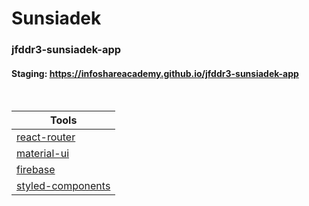 # Sunsiadek

### jfddr3-sunsiadek-app
#### Staging: https://infoshareacademy.github.io/jfddr3-sunsiadek-app

<br />


| Tools                                                          | 
| -------------------------------------------------------------- |
| [react-router](https://reactrouter.com/web/guides/quick-start) |
| [material-ui](https://material-ui.com/)                        |
| [firebase](https://firebase.google.com/docs/)                  |
| [styled-components](https://styled-components.com/)            |


